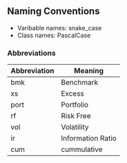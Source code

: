 ## Naming Conventions

- Varibable names: snake_case
- Class names: PascalCase

### Abbreviations

| Abbreviation | Meaning |
| ------------ | ------- |
| bmk | Benchmark |
| xs | Excess |
| port | Portfolio |
| rf | Risk Free |
| vol | Volatility |
| ir | Information Ratio |
| cum | cummulative |


